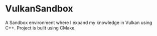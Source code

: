 # VulkanSandbox
 A Sandbox environment where I expand my knowledge in Vulkan using C++. Project is built using CMake.
